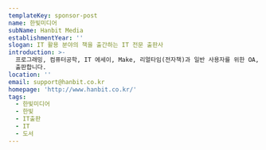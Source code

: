 ```yaml
---
templateKey: sponsor-post
name: 한빛미디어
subName: Hanbit Media
establishmentYear: ''
slogan: IT 활용 분야의 책을 출간하는 IT 전문 출판사
introduction: >-
  프로그래밍, 컴퓨터공학, IT 에세이, Make, 리얼타임(전자책)과 일반 사용자를 위한 OA, 그래픽 등 IT 전문가를 위한 도서를
  출판합니다.
location: ''
email: support@hanbit.co.kr
homepage: 'http://www.hanbit.co.kr/'
tags:
  - 한빛미디어
  - 한빛
  - IT출판
  - IT
  - 도서
---
```


